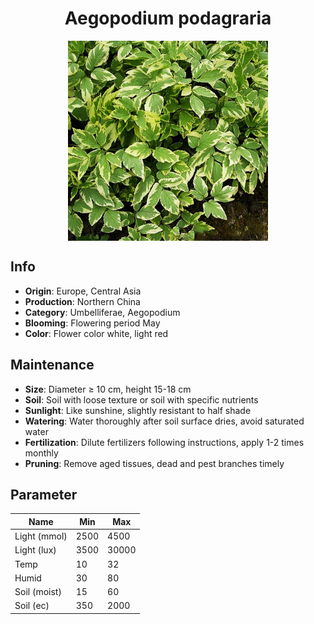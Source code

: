 <h1 align='center'>Aegopodium podagraria</h1>
<p align="center">
    <img 
        align='center'
        width='320'
        src="../images/aegopodium podagraria.png" 
        alt='Aegopodium podagraria' />
</p>

## Info

 - **Origin**: Europe, Central Asia
 - **Production**: Northern China
 - **Category**: Umbelliferae, Aegopodium
 - **Blooming**: Flowering period May
 - **Color**: Flower color white, light red

## Maintenance

 - **Size**: Diameter ≥ 10 cm, height 15-18 cm
 - **Soil**: Soil with loose texture or soil with specific nutrients
 - **Sunlight**: Like sunshine, slightly resistant to half shade
 - **Watering**: Water thoroughly after soil surface dries, avoid saturated water
 - **Fertilization**: Dilute fertilizers following instructions, apply 1-2 times monthly
 - **Pruning**: Remove aged tissues, dead and pest branches timely

## Parameter

| Name         | Min  | Max   |
|--------------|------|-------|
| Light (mmol) | 2500 | 4500  |
| Light (lux)  | 3500 | 30000 |
| Temp         | 10    | 32    |
| Humid        | 30   | 80    |
| Soil (moist) | 15   | 60    |
| Soil (ec)    | 350  | 2000  |